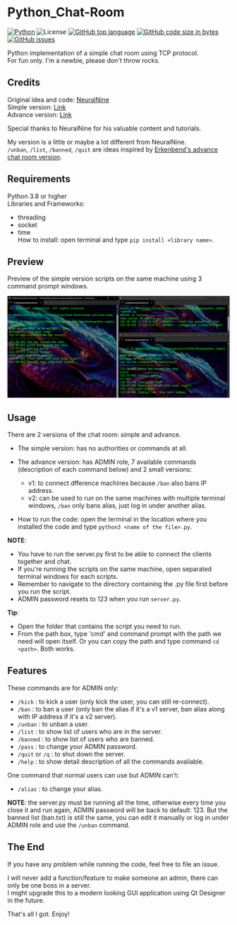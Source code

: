 # Python_Chat-Room
[![Python](https://img.shields.io/badge/Python-3776AB?style=flat&logo=python&logoColor=white)](https://shields.io/) 
![License](https://img.shields.io/badge/License-MIT-blue.svg)
[![GitHub top language](https://img.shields.io/github/languages/top/KlausJackson/Chat-Room?logo=github)](https://github.com/KlausJackson/Chat-Room) 
[![GitHub code size in bytes](https://img.shields.io/github/languages/code-size/KlausJackson/Chat-Room?logo=github)](https://github.com/KlausJackson/Chat-Room) 
[![GitHub issues](https://img.shields.io/github/issues/KlausJackson/Chat-Room?logo=github)](https://github.com/KlausJackson/Chat-Room)
<br>

Python implementation of a simple chat room using TCP protocol. <br>
For fun only. I'm a newbie, please don't throw rocks. <br>

## Credits

Original idea and code: [NeuralNine](https://www.youtube.com/@NeuralNine) <br>
Simple version: [Link](https://youtu.be/3UOyky9sEQY?si=ZfhIld_oTzGdTsgC) <br>
Advance version: [Link](https://youtu.be/F_JDA96AdEI?si=naX_kLDcCWYCMohQ) <br>

Special thanks to NeuralNine for his valuable content and tutorials. <br>

My version is a little or maybe a lot different from NeuralNine. <br>
`/unban`, `/list`, `/banned`, `/quit` are ideas inspired by [Erkenbend's advance chat room version](https://github.com/Erkenbend/tcp-chat-room). <br>

## Requirements

Python 3.8 or higher <br>
Libraries and Frameworks: 
- threading
- socket
- time <br>
How to install: open terminal and type `pip install <library name>`. <br>

## Preview

Preview of the simple version scripts on the same machine using 3 command prompt windows. <br>

![Alt Text](example.png)

## Usage

There are 2 versions of the chat room: simple and advance. <br>
* The simple version: has no authorities or commands at all. <br> 
* The advance version: has ADMIN role, 7 available commands (description of each command below) and 2 small versions: <br>
  * v1: to connect dfference machines because `/ban` also bans IP address. <br>
  * v2: can be used to run on the same machines with multiple terminal windows, `/ban` only bans alias, just log in under another alias. <br>

* How to run the code: open the terminal in the location where you installed the code and type `python3 <name of the file>.py`. <br>

**NOTE**: 
- You have to run the server.py first to be able to connect the clients together and chat. <br>
- If you're running the scripts on the same machine, open separated terminal windows for each scripts. <br>
- Remember to navigate to the directory containing the .py file first before you run the script. <br>
- ADMIN password resets to 123 when you run `server.py`.
  
**Tip**:
- Open the folder that contains the script you need to run. <br>
- From the path box, type 'cmd' and command prompt with the path we need will open itself. Or you can copy the path and type command `cd <path>`. Both works. <br>

## Features

These commands are for ADMIN only:
- `/kick` : to kick a user (only kick the user, you can still re-connect).
- `/ban` : to ban a user (only ban the alias if it's a v1 server, ban alias along with IP address if it's a v2 server).
- `/unban` : to unban a user.
- `/list` : to show list of users who are in the server.
- `/banned` : to show list of users who are banned.
- `/pass` : to change your ADMIN password.
- `/quit` or `/q` : to shut down the server. 
- `/help` : to show detail description of all the commands available.
  
One command that normal users can use but ADMIN can't:  
- `/alias` : to change your alias.

**NOTE**: the server.py must be running all the time, otherwise every time you close it and run again, ADMIN password will be back to default: 123. But the banned list (ban.txt) is still the same, you can edit it manually or log in under ADMIN role and use the `/unban` command.

## The End

If you have any problem while running the code, feel free to file an issue. <br>

I will never add a function/feature to make someone an admin, there can only be one boss in a server. <br>
I might upgrade this to a modern looking GUI application using Qt Designer in the future. <br>

That's all I got. Enjoy!




